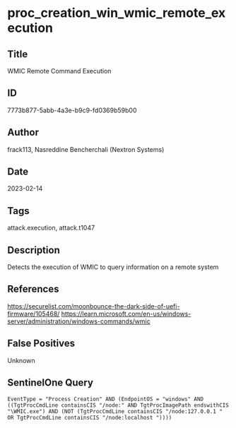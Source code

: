 # proc_creation_win_wmic_remote_execution

## Title
WMIC Remote Command Execution

## ID
7773b877-5abb-4a3e-b9c9-fd0369b59b00

## Author
frack113, Nasreddine Bencherchali (Nextron Systems)

## Date
2023-02-14

## Tags
attack.execution, attack.t1047

## Description
Detects the execution of WMIC to query information on a remote system

## References
https://securelist.com/moonbounce-the-dark-side-of-uefi-firmware/105468/
https://learn.microsoft.com/en-us/windows-server/administration/windows-commands/wmic

## False Positives
Unknown

## SentinelOne Query
```
EventType = "Process Creation" AND (EndpointOS = "windows" AND ((TgtProcCmdLine containsCIS "/node:" AND TgtProcImagePath endswithCIS "\WMIC.exe") AND (NOT (TgtProcCmdLine containsCIS "/node:127.0.0.1 " OR TgtProcCmdLine containsCIS "/node:localhost "))))

```